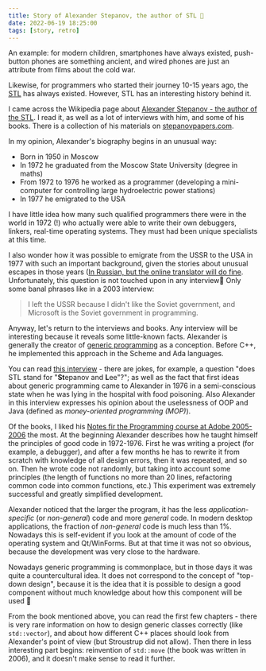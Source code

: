 ```yaml
---
title: Story of Alexander Stepanov, the author of STL 🔆
date: 2022-06-19 18:25:00
tags: [story, retro]
---
```


An example: for modern children, smartphones have always existed, push-button phones are something ancient,
and wired phones are just an attribute from films about the cold war.

Likewise, for programmers who started their journey 10-15 years ago, the
[STL](https://en.wikipedia.org/wiki/Standard_Template_Library) has always existed.
However, STL has an interesting history behind it.

I came across the Wikipedia page about [Alexander Stepanov - the author of the STL](https://en.wikipedia.org/wiki/Alexander_Stepanov).
I read it, as well as a lot of interviews with him, and some of his books.
There is a collection of his materials on [stepanovpapers.com](http://stepanovpapers.com/).

In my opinion, Alexander's biography begins in an unusual way:
- Born in 1950 in Moscow
- In 1972 he graduated from the Moscow State University (degree in maths)
- From 1972 to 1976 he worked as a programmer (developing a mini-computer for controlling large hydroelectric power stations)
- In 1977 he emigrated to the USA

I have little idea how many such qualified programmers there were in the world in 1972 (!)
who actually were able to write their own debuggers, linkers, real-time operating systems. They must had been unique specialists at this time.

I also wonder how it was possible to emigrate from the USSR to the USA in 1977 with such an important background,
given the stories about unusual escapes in those years
([In Russian, but the online translator will do fine](https://pikabu.ru/story/istorii_samyikh_gromkikh_i_neobyichnyikh_pobegov_sovetskikh_grazhdan_iz_sssr_5630952).
Unfortunately, this question is not touched upon in any interview🙁 Only some banal phrases like in a 2003 interview:
> I left the USSR because I didn't like the Soviet government, and Microsoft is the Soviet government in programming.

Anyway, let's return to the interviews and books. Any interview will be interesting because it reveals some little-known facts.
Alexander is generally the creator of [generic programming](https://en.wikipedia.org/wiki/Generic_programming)
as a conception. Before C++, he implemented this approach in the Scheme and Ada languages.

You can read [this interview](http://www.stlport.org/resources/StepanovUSA.html) - there are jokes, for example,
a question "does STL stand for "**St**epanov and **L**ee"?"; as well as the fact that first ideas about generic programming came to
Alexander in 1976 in a semi-conscious state when he was lying in the hospital with food poisoning.
Also Alexander in this interview expresses his opinion about the uselessness of OOP and Java (defined as *money-oriented programming (MOP)*).

Of the books, I liked his [Notes fir the Programming course at Adobe 2005-2006](http://stepanovpapers.com/notes.pdf) the most.
At the beginning Alexander describes how he taught himself the principles of good code in 1972-1976.
First he was writing a project (for example, a debugger), and after a few months he has to rewrite it from scratch with knowledge of
all design errors, then it was repeated, and so on.
Then he wrote code not randomly, but taking into account some principles
(the length of functions no more than 20 lines, refactoring common code into common functions, etc.)
This experiment was extremely successful and greatly simplified development.

Alexander noticed that the larger the program, it has the less *application-specific* (or *non-general*) code and more *general* code.
In modern desktop applications, the fraction of *non-general* code is much less than 1%.
Nowadays this is self-evident if you look at the amount of code of the operating system and Qt/WinForms.
But at that time it was not so obvious, because the development was very close to the hardware.

Nowadays generic programming is commonplace, but in those days it was quite a countercultural idea.
It does not correspond to the concept of "top-down design", because it is the idea that it is possible to design
a good component without much knowledge about how this component will be used 🤔

From the book mentioned above, you can read the first few chapters - there is very rare information on how to design generic classes correctly
(like `std::vector`), and about how different C++ places should look from Alexander's point of view (but Stroustrup did not allow).
Then there in less interesting part begins: reinvention of `std::move` (the book was written in 2006), and it doesn't make sense to read it further.
